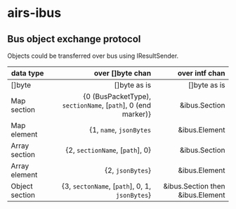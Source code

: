 # airs-ibus

## Bus object exchange protocol
Objects could be transferred over bus using IResultSender.

| data type     | over []byte chan                                             | over intf chan|
| --------------|-------------------------------------------------------------:|--------------:|
| []byte        | []byte as is                                                 | []byte as is  |   
| Map section   | {0 (BusPacketType), `sectionName`, [`path`], 0 (end marker)} | &ibus.Section |
| Map element   | {1, `name`, `jsonBytes`                                      | &ibus.Element |
| Array section | {2, `sectionName`, [`path`], 0}                              | &ibus.Section |
| Array element | {2, `jsonBytes`}                                             | &ibus.Element |
| Object section| {3, `sectonName`, [`path`], 0, 1, `jsonBytes`}               | &ibus.Section then &ibus.Element |

